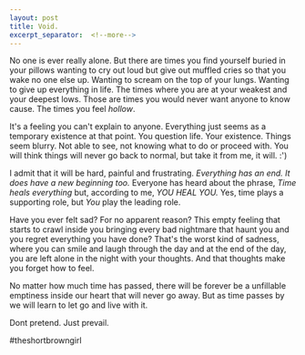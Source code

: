 ```yaml
---
layout: post
title: Void.
excerpt_separator:  <!--more-->
---
```


No one is ever really alone. But there are times you find yourself buried in your pillows wanting to cry out loud but give out muffled cries so that you wake no one else up. Wanting to scream on the top of your lungs. Wanting to give up everything in life. The times where you are at your weakest and your deepest lows. Those are times you would never want anyone to know cause. The times you feel *hollow*.

It's a feeling you can't explain to anyone. Everything just seems as a temporary existence at that point. You question life. Your existence. Things seem blurry. Not able to see, not knowing what to do or proceed with. You will think things will never go back to normal, but take it from me, it will. :') 

I admit that it will be hard, painful and frustrating. *Everything has an end. It does have a new beginning too.* Everyone has heard about the phrase, *Time heals everything* but, according to me, *YOU HEAL YOU.* Yes, time plays a supporting role, but *You* play the leading role.  

Have you ever felt sad? For no apparent reason? This empty feeling that starts to crawl inside you bringing every bad nightmare that haunt you and you regret everything you have done? That's the worst kind of sadness, where you can smile and laugh through the day and at the end of the day, you are left alone in the night with your thoughts. And that thoughts make you forget how to feel. 

No matter how much time has passed, there will be forever be a unfillable emptiness inside our heart that will never go away. But as time passes by we will learn to let go and live with it.

Dont pretend. Just prevail. 

#theshortbrowngirl

